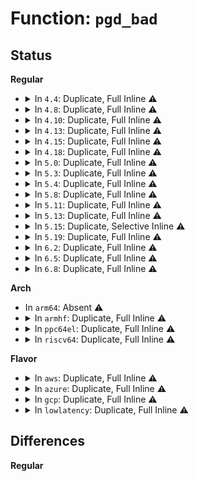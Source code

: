 # Function: <code>pgd_bad</code>

## Status
<b>Regular</b>
<ul>
<li>
<details>
<summary>In <code>4.4</code>: Duplicate, Full Inline ⚠️</summary>

**Collision:** Static Duplication

**Inline:** Full

**Transformation:** False

**Instances:**

```
In mm/gup.c (0)
Location: arch/x86/include/asm/pgtable.h:654
Inline: True
```
```
In mm/memory.c (0)
Location: arch/x86/include/asm/pgtable.h:654
Inline: True
```
```
In mm/mprotect.c (0)
Location: arch/x86/include/asm/pgtable.h:654
Inline: True
```
```
In mm/mremap.c (0)
Location: arch/x86/include/asm/pgtable.h:654
Inline: True
```
```
In mm/vmalloc.c (0)
Location: arch/x86/include/asm/pgtable.h:654
Inline: True
```
```
In mm/pagewalk.c (0)
Location: arch/x86/include/asm/pgtable.h:654
Inline: True
```
```
In mm/swapfile.c (0)
Location: arch/x86/include/asm/pgtable.h:654
Inline: True
```
</details>
</li>
<li>
<details>
<summary>In <code>4.8</code>: Duplicate, Full Inline ⚠️</summary>

**Collision:** Static Duplication

**Inline:** Full

**Transformation:** False

**Instances:**

```
In mm/gup.c (ffffffff811d4e99)
Location: arch/x86/include/asm/pgtable.h:691
Inline: True
Inline callers:
  - mm/gup.c:follow_page_mask
```
```
In mm/memory.c (ffffffff811d8c99)
Location: arch/x86/include/asm/pgtable.h:691
Inline: True
Inline callers:
  - mm/memory.c:unmap_page_range
  - mm/memory.c:copy_page_range
  - mm/memory.c:free_pgd_range
```
```
In mm/mprotect.c (ffffffff811e46e8)
Location: arch/x86/include/asm/pgtable.h:691
Inline: True
Inline callers:
  - mm/mprotect.c:change_protection_range
```
```
In mm/mremap.c (ffffffff811e575f)
Location: arch/x86/include/asm/pgtable.h:691
Inline: True
Inline callers:
  - mm/mremap.c:move_page_tables
```
```
In mm/vmalloc.c (ffffffff811eae84)
Location: arch/x86/include/asm/pgtable.h:691
Inline: True
```
```
In mm/pagewalk.c (ffffffff811ecf7c)
Location: arch/x86/include/asm/pgtable.h:691
Inline: True
```
```
In mm/swapfile.c (ffffffff811f1fd7)
Location: arch/x86/include/asm/pgtable.h:691
Inline: True
Inline callers:
  - mm/swapfile.c:unuse_mm
```
</details>
</li>
<li>
<details>
<summary>In <code>4.10</code>: Duplicate, Full Inline ⚠️</summary>

**Collision:** Static Duplication

**Inline:** Full

**Transformation:** False

**Instances:**

```
In mm/gup.c (ffffffff811e4eb9)
Location: arch/x86/include/asm/pgtable.h:691
Inline: True
Inline callers:
  - mm/gup.c:follow_page_mask
```
```
In mm/memory.c (ffffffff811e8169)
Location: arch/x86/include/asm/pgtable.h:691
Inline: True
Inline callers:
  - mm/memory.c:unmap_page_range
  - mm/memory.c:copy_page_range
  - mm/memory.c:free_pgd_range
```
```
In mm/mprotect.c (ffffffff811f4708)
Location: arch/x86/include/asm/pgtable.h:691
Inline: True
Inline callers:
  - mm/mprotect.c:change_protection_range
```
```
In mm/mremap.c (ffffffff811f599e)
Location: arch/x86/include/asm/pgtable.h:691
Inline: True
Inline callers:
  - mm/mremap.c:move_page_tables
```
```
In mm/pagewalk.c (ffffffff811f736c)
Location: arch/x86/include/asm/pgtable.h:691
Inline: True
```
```
In mm/vmalloc.c (ffffffff811fc0e4)
Location: arch/x86/include/asm/pgtable.h:691
Inline: True
```
```
In mm/swapfile.c (ffffffff812029c7)
Location: arch/x86/include/asm/pgtable.h:691
Inline: True
Inline callers:
  - mm/swapfile.c:unuse_mm
```
</details>
</li>
<li>
<details>
<summary>In <code>4.13</code>: Duplicate, Full Inline ⚠️</summary>

**Collision:** Static Duplication

**Inline:** Full

**Transformation:** False

**Instances:**

```
In mm/gup.c (0)
Location: include/asm-generic/pgtable-nop4d.h:21
Inline: True
```
```
In mm/memory.c (0)
Location: include/asm-generic/pgtable-nop4d.h:21
Inline: True
```
```
In mm/mprotect.c (0)
Location: include/asm-generic/pgtable-nop4d.h:21
Inline: True
```
```
In mm/mremap.c (0)
Location: include/asm-generic/pgtable-nop4d.h:21
Inline: True
```
```
In mm/pagewalk.c (0)
Location: include/asm-generic/pgtable-nop4d.h:21
Inline: True
```
```
In mm/vmalloc.c (0)
Location: include/asm-generic/pgtable-nop4d.h:21
Inline: True
```
```
In mm/swapfile.c (0)
Location: include/asm-generic/pgtable-nop4d.h:21
Inline: True
```
</details>
</li>
<li>
<details>
<summary>In <code>4.15</code>: Duplicate, Full Inline ⚠️</summary>

**Collision:** Static Duplication

**Inline:** Full

**Transformation:** False

**Instances:**

```
In mm/gup.c (0)
Location: include/asm-generic/pgtable-nop4d.h:22
Inline: True
```
```
In mm/memory.c (0)
Location: include/asm-generic/pgtable-nop4d.h:22
Inline: True
```
```
In mm/mprotect.c (0)
Location: include/asm-generic/pgtable-nop4d.h:22
Inline: True
```
```
In mm/mremap.c (0)
Location: include/asm-generic/pgtable-nop4d.h:22
Inline: True
```
```
In mm/pagewalk.c (0)
Location: include/asm-generic/pgtable-nop4d.h:22
Inline: True
```
```
In mm/vmalloc.c (0)
Location: include/asm-generic/pgtable-nop4d.h:22
Inline: True
```
```
In mm/swapfile.c (0)
Location: include/asm-generic/pgtable-nop4d.h:22
Inline: True
```
</details>
</li>
<li>
<details>
<summary>In <code>4.18</code>: Duplicate, Full Inline ⚠️</summary>

**Collision:** Static Duplication

**Inline:** Full

**Transformation:** False

**Instances:**

```
In mm/gup.c (0)
Location: include/asm-generic/pgtable-nop4d.h:23
Inline: True
```
```
In mm/memory.c (0)
Location: include/asm-generic/pgtable-nop4d.h:23
Inline: True
```
```
In mm/mprotect.c (0)
Location: include/asm-generic/pgtable-nop4d.h:23
Inline: True
```
```
In mm/mremap.c (0)
Location: include/asm-generic/pgtable-nop4d.h:23
Inline: True
```
```
In mm/pagewalk.c (0)
Location: include/asm-generic/pgtable-nop4d.h:23
Inline: True
```
```
In mm/vmalloc.c (0)
Location: include/asm-generic/pgtable-nop4d.h:23
Inline: True
```
```
In mm/swapfile.c (0)
Location: include/asm-generic/pgtable-nop4d.h:23
Inline: True
```
</details>
</li>
<li>
<details>
<summary>In <code>5.0</code>: Duplicate, Full Inline ⚠️</summary>

**Collision:** Static Duplication

**Inline:** Full

**Transformation:** False

**Instances:**

```
In mm/gup.c (0)
Location: include/asm-generic/pgtable-nop4d.h:23
Inline: True
```
```
In mm/memory.c (0)
Location: include/asm-generic/pgtable-nop4d.h:23
Inline: True
```
```
In mm/mprotect.c (0)
Location: include/asm-generic/pgtable-nop4d.h:23
Inline: True
```
```
In mm/mremap.c (0)
Location: include/asm-generic/pgtable-nop4d.h:23
Inline: True
```
```
In mm/pagewalk.c (0)
Location: include/asm-generic/pgtable-nop4d.h:23
Inline: True
```
```
In mm/vmalloc.c (0)
Location: include/asm-generic/pgtable-nop4d.h:23
Inline: True
```
```
In mm/swapfile.c (0)
Location: include/asm-generic/pgtable-nop4d.h:23
Inline: True
```
</details>
</li>
<li>
<details>
<summary>In <code>5.3</code>: Duplicate, Full Inline ⚠️</summary>

**Collision:** Static Duplication

**Inline:** Full

**Transformation:** False

**Instances:**

```
In mm/gup.c (0)
Location: include/asm-generic/pgtable-nop4d.h:23
Inline: True
```
```
In mm/memory.c (0)
Location: include/asm-generic/pgtable-nop4d.h:23
Inline: True
```
```
In mm/mprotect.c (0)
Location: include/asm-generic/pgtable-nop4d.h:23
Inline: True
```
```
In mm/mremap.c (0)
Location: include/asm-generic/pgtable-nop4d.h:23
Inline: True
```
```
In mm/pagewalk.c (0)
Location: include/asm-generic/pgtable-nop4d.h:23
Inline: True
```
```
In mm/vmalloc.c (0)
Location: include/asm-generic/pgtable-nop4d.h:23
Inline: True
```
```
In mm/swapfile.c (0)
Location: include/asm-generic/pgtable-nop4d.h:23
Inline: True
```
</details>
</li>
<li>
<details>
<summary>In <code>5.4</code>: Duplicate, Full Inline ⚠️</summary>

**Collision:** Static Duplication

**Inline:** Full

**Transformation:** False

**Instances:**

```
In mm/gup.c (0)
Location: include/asm-generic/pgtable-nop4d.h:23
Inline: True
```
```
In mm/memory.c (0)
Location: include/asm-generic/pgtable-nop4d.h:23
Inline: True
```
```
In mm/mprotect.c (0)
Location: include/asm-generic/pgtable-nop4d.h:23
Inline: True
```
```
In mm/mremap.c (0)
Location: include/asm-generic/pgtable-nop4d.h:23
Inline: True
```
```
In mm/pagewalk.c (0)
Location: include/asm-generic/pgtable-nop4d.h:23
Inline: True
```
```
In mm/vmalloc.c (0)
Location: include/asm-generic/pgtable-nop4d.h:23
Inline: True
```
```
In mm/swapfile.c (0)
Location: include/asm-generic/pgtable-nop4d.h:23
Inline: True
```
</details>
</li>
<li>
<details>
<summary>In <code>5.8</code>: Duplicate, Full Inline ⚠️</summary>

**Collision:** Static Duplication

**Inline:** Full

**Transformation:** False

**Instances:**

```
In mm/gup.c (ffffffff8128910f)
Location: arch/x86/include/asm/pgtable.h:964
Inline: True
Inline callers:
  - mm/gup.c:follow_page_mask
```
```
In mm/memory.c (ffffffff8128d4a1)
Location: arch/x86/include/asm/pgtable.h:964
Inline: True
Inline callers:
  - mm/memory.c:__follow_pte_pmd
  - mm/memory.c:__apply_to_page_range
  - mm/memory.c:unmap_page_range
  - mm/memory.c:copy_page_range
  - mm/memory.c:free_pgd_range
```
```
In mm/mprotect.c (ffffffff8129f0b0)
Location: arch/x86/include/asm/pgtable.h:964
Inline: True
Inline callers:
  - mm/mprotect.c:change_protection_range
```
```
In mm/mremap.c (ffffffff8129fa6e)
Location: arch/x86/include/asm/pgtable.h:964
Inline: True
Inline callers:
  - mm/mremap.c:get_old_pmd
```
```
In mm/pagewalk.c (ffffffff812a2e1c)
Location: arch/x86/include/asm/pgtable.h:964
Inline: True
Inline callers:
  - mm/pagewalk.c:walk_pgd_range
```
```
In mm/vmalloc.c (ffffffff812a8304)
Location: arch/x86/include/asm/pgtable.h:964
Inline: True
Inline callers:
  - mm/vmalloc.c:map_kernel_range_noflush
  - mm/vmalloc.c:unmap_kernel_range_noflush
  - mm/vmalloc.c:unmap_kernel_range_noflush
```
```
In mm/swapfile.c (ffffffff812bdfee)
Location: arch/x86/include/asm/pgtable.h:964
Inline: True
Inline callers:
  - mm/swapfile.c:unuse_vma
```
</details>
</li>
<li>
<details>
<summary>In <code>5.11</code>: Duplicate, Full Inline ⚠️</summary>

**Collision:** Static Duplication

**Inline:** Full

**Transformation:** False

**Instances:**

```
In mm/gup.c (ffffffff81292def)
Location: arch/x86/include/asm/pgtable.h:963
Inline: True
Inline callers:
  - mm/gup.c:follow_page_mask
```
```
In mm/memory.c (ffffffff8129f984)
Location: arch/x86/include/asm/pgtable.h:963
Inline: True
Inline callers:
  - mm/memory.c:follow_invalidate_pte
  - mm/memory.c:__apply_to_page_range
  - mm/memory.c:unmap_page_range
  - mm/memory.c:copy_page_range
  - mm/memory.c:free_pgd_range
```
```
In mm/mprotect.c (ffffffff812aa470)
Location: arch/x86/include/asm/pgtable.h:963
Inline: True
Inline callers:
  - mm/mprotect.c:change_protection_range
```
```
In mm/mremap.c (ffffffff812aaefe)
Location: arch/x86/include/asm/pgtable.h:963
Inline: True
Inline callers:
  - mm/mremap.c:get_old_pud
```
```
In mm/pagewalk.c (ffffffff812ae73c)
Location: arch/x86/include/asm/pgtable.h:963
Inline: True
Inline callers:
  - mm/pagewalk.c:walk_pgd_range
```
```
In mm/vmalloc.c (ffffffff812b33ce)
Location: arch/x86/include/asm/pgtable.h:963
Inline: True
Inline callers:
  - mm/vmalloc.c:map_kernel_range_noflush
  - mm/vmalloc.c:unmap_kernel_range_noflush
  - mm/vmalloc.c:unmap_kernel_range_noflush
```
```
In mm/swapfile.c (ffffffff812c9b0e)
Location: arch/x86/include/asm/pgtable.h:963
Inline: True
Inline callers:
  - mm/swapfile.c:unuse_vma
```
</details>
</li>
<li>
<details>
<summary>In <code>5.13</code>: Duplicate, Full Inline ⚠️</summary>

**Collision:** Static Duplication

**Inline:** Full

**Transformation:** False

**Instances:**

```
In mm/gup.c (ffffffff81298826)
Location: arch/x86/include/asm/pgtable.h:963
Inline: True
Inline callers:
  - mm/gup.c:follow_page_mask
```
```
In mm/memory.c (ffffffff812a51fc)
Location: arch/x86/include/asm/pgtable.h:963
Inline: True
Inline callers:
  - mm/memory.c:follow_invalidate_pte
  - mm/memory.c:__apply_to_page_range
  - mm/memory.c:unmap_page_range
  - mm/memory.c:copy_page_range
  - mm/memory.c:free_pgd_range
```
```
In mm/mprotect.c (ffffffff812af8b0)
Location: arch/x86/include/asm/pgtable.h:963
Inline: True
Inline callers:
  - mm/mprotect.c:change_protection_range
```
```
In mm/mremap.c (ffffffff812b0372)
Location: arch/x86/include/asm/pgtable.h:963
Inline: True
Inline callers:
  - mm/mremap.c:get_old_pud
```
```
In mm/pagewalk.c (ffffffff812b3afc)
Location: arch/x86/include/asm/pgtable.h:963
Inline: True
Inline callers:
  - mm/pagewalk.c:walk_pgd_range
```
```
In mm/vmalloc.c (ffffffff812b8b45)
Location: arch/x86/include/asm/pgtable.h:963
Inline: True
Inline callers:
  - mm/vmalloc.c:vmalloc_to_page
  - mm/vmalloc.c:vmap_small_pages_range_noflush
  - mm/vmalloc.c:vunmap_range_noflush
  - mm/vmalloc.c:vunmap_range_noflush
```
```
In mm/swapfile.c (ffffffff812d037c)
Location: arch/x86/include/asm/pgtable.h:963
Inline: True
Inline callers:
  - mm/swapfile.c:unuse_vma
```
</details>
</li>
<li>
<details>
<summary>In <code>5.15</code>: Duplicate, Selective Inline ⚠️</summary>

```c
int pgd_bad(pgd_t pgd);
```

**Collision:** Static Duplication

**Inline:** Selective

**Transformation:** False

**Instances:**

```
In mm/gup.c (ffffffff812d9287)
Location: arch/x86/include/asm/pgtable.h:934
Inline: True
Inline callers:
  - mm/gup.c:follow_page_mask
```
```
In mm/memory.c (ffffffff812e4a88)
Location: arch/x86/include/asm/pgtable.h:934
Inline: True
Inline callers:
  - mm/memory.c:__apply_to_page_range
  - mm/memory.c:unmap_page_range
  - mm/memory.c:copy_page_range
  - mm/memory.c:free_pgd_range
Direct callers:
  - mm/memory.c:follow_invalidate_pte
```
```
In mm/mprotect.c (ffffffff812f10f8)
Location: arch/x86/include/asm/pgtable.h:934
Inline: True
Inline callers:
  - mm/mprotect.c:change_protection_range
```
```
In mm/mremap.c (ffffffff812f1bb4)
Location: arch/x86/include/asm/pgtable.h:934
Inline: True
Inline callers:
  - mm/mremap.c:get_old_pud
```
```
In mm/pagewalk.c (ffffffff812f569b)
Location: arch/x86/include/asm/pgtable.h:934
Inline: True
Inline callers:
  - mm/pagewalk.c:walk_pgd_range
```
```
In mm/vmalloc.c (ffffffff812fb0f7)
Location: arch/x86/include/asm/pgtable.h:934
Inline: True
Inline callers:
  - mm/vmalloc.c:vmalloc_to_page
  - mm/vmalloc.c:vmap_small_pages_range_noflush
  - mm/vmalloc.c:vunmap_range_noflush
  - mm/vmalloc.c:vunmap_range_noflush
```
```
In mm/swapfile.c (ffffffff813158c7)
Location: arch/x86/include/asm/pgtable.h:934
Inline: True
Inline callers:
  - mm/swapfile.c:unuse_vma
```
**Symbols:**

```
ffffffff812dce90-ffffffff812dced1: pgd_bad (STB_LOCAL)
```
</details>
</li>
<li>
<details>
<summary>In <code>5.19</code>: Duplicate, Full Inline ⚠️</summary>

**Collision:** Static Duplication

**Inline:** Full

**Transformation:** False

**Instances:**

```
In mm/gup.c (ffffffff81339260)
Location: arch/x86/include/asm/pgtable.h:932
Inline: True
Inline callers:
  - mm/gup.c:follow_page_mask
```
```
In mm/memory.c (ffffffff8133d747)
Location: arch/x86/include/asm/pgtable.h:932
Inline: True
Inline callers:
  - mm/memory.c:follow_pte
  - mm/memory.c:__apply_to_page_range
  - mm/memory.c:unmap_page_range
  - mm/memory.c:copy_page_range
  - mm/memory.c:free_pgd_range
```
```
In mm/mprotect.c (ffffffff81354915)
Location: arch/x86/include/asm/pgtable.h:932
Inline: True
Inline callers:
  - mm/mprotect.c:change_protection_range
```
```
In mm/mremap.c (ffffffff81355779)
Location: arch/x86/include/asm/pgtable.h:932
Inline: True
Inline callers:
  - mm/mremap.c:get_old_pud
```
```
In mm/pagewalk.c (ffffffff81359568)
Location: arch/x86/include/asm/pgtable.h:932
Inline: True
Inline callers:
  - mm/pagewalk.c:walk_pgd_range
```
```
In mm/vmalloc.c (ffffffff813625fc)
Location: arch/x86/include/asm/pgtable.h:932
Inline: True
Inline callers:
  - mm/vmalloc.c:vmalloc_to_page
  - mm/vmalloc.c:vmap_small_pages_range_noflush
  - mm/vmalloc.c:vunmap_range_noflush
  - mm/vmalloc.c:vunmap_range_noflush
```
```
In mm/swapfile.c (ffffffff81380e75)
Location: arch/x86/include/asm/pgtable.h:932
Inline: True
Inline callers:
  - mm/swapfile.c:unuse_vma
```
</details>
</li>
<li>
<details>
<summary>In <code>6.2</code>: Duplicate, Full Inline ⚠️</summary>

**Collision:** Static Duplication

**Inline:** Full

**Transformation:** False

**Instances:**

```
In mm/gup.c (ffffffff813b0b5a)
Location: arch/x86/include/asm/pgtable.h:950
Inline: True
Inline callers:
  - mm/gup.c:follow_page_mask
```
```
In mm/memory.c (ffffffff813b6767)
Location: arch/x86/include/asm/pgtable.h:950
Inline: True
Inline callers:
  - mm/memory.c:follow_pte
  - mm/memory.c:__apply_to_page_range
  - mm/memory.c:unmap_page_range
  - mm/memory.c:copy_page_range
  - mm/memory.c:free_pgd_range
```
```
In mm/mprotect.c (ffffffff813cee69)
Location: arch/x86/include/asm/pgtable.h:950
Inline: True
Inline callers:
  - mm/mprotect.c:change_protection_range
```
```
In mm/mremap.c (ffffffff813cfee9)
Location: arch/x86/include/asm/pgtable.h:950
Inline: True
Inline callers:
  - mm/mremap.c:get_old_pud
```
```
In mm/pagewalk.c (ffffffff813d3e48)
Location: arch/x86/include/asm/pgtable.h:950
Inline: True
Inline callers:
  - mm/pagewalk.c:walk_pgd_range
```
```
In mm/vmalloc.c (ffffffff813ddf92)
Location: arch/x86/include/asm/pgtable.h:950
Inline: True
Inline callers:
  - mm/vmalloc.c:vmalloc_to_page
  - mm/vmalloc.c:vmap_small_pages_range_noflush
  - mm/vmalloc.c:__vunmap_range_noflush
  - mm/vmalloc.c:__vunmap_range_noflush
```
```
In mm/swapfile.c (ffffffff813ff6c0)
Location: arch/x86/include/asm/pgtable.h:950
Inline: True
Inline callers:
  - mm/swapfile.c:unuse_vma
```
</details>
</li>
<li>
<details>
<summary>In <code>6.5</code>: Duplicate, Full Inline ⚠️</summary>

**Collision:** Static Duplication

**Inline:** Full

**Transformation:** False

**Instances:**

```
In mm/gup.c (ffffffff813e4f8d)
Location: arch/x86/include/asm/pgtable.h:951
Inline: True
Inline callers:
  - mm/gup.c:follow_page_mask
```
```
In mm/memory.c (ffffffff813eb188)
Location: arch/x86/include/asm/pgtable.h:951
Inline: True
Inline callers:
  - mm/memory.c:follow_pte
  - mm/memory.c:__apply_to_page_range
  - mm/memory.c:unmap_page_range
  - mm/memory.c:copy_page_range
  - mm/memory.c:free_pgd_range
```
```
In mm/mprotect.c (ffffffff81403a92)
Location: arch/x86/include/asm/pgtable.h:951
Inline: True
Inline callers:
  - mm/mprotect.c:change_protection_range
```
```
In mm/mremap.c (ffffffff814049ac)
Location: arch/x86/include/asm/pgtable.h:951
Inline: True
Inline callers:
  - mm/mremap.c:get_old_pud
```
```
In mm/pagewalk.c (ffffffff81408818)
Location: arch/x86/include/asm/pgtable.h:951
Inline: True
Inline callers:
  - mm/pagewalk.c:walk_pgd_range
```
```
In mm/vmalloc.c (ffffffff814127f2)
Location: arch/x86/include/asm/pgtable.h:951
Inline: True
Inline callers:
  - mm/vmalloc.c:vmalloc_to_page
  - mm/vmalloc.c:vmap_small_pages_range_noflush
  - mm/vmalloc.c:__vunmap_range_noflush
  - mm/vmalloc.c:__vunmap_range_noflush
```
```
In mm/swapfile.c (ffffffff81432735)
Location: arch/x86/include/asm/pgtable.h:951
Inline: True
Inline callers:
  - mm/swapfile.c:unuse_vma
```
</details>
</li>
<li>
<details>
<summary>In <code>6.8</code>: Duplicate, Full Inline ⚠️</summary>

**Collision:** Static Duplication

**Inline:** Full

**Transformation:** False

**Instances:**

```
In mm/gup.c (ffffffff8140f7c0)
Location: arch/x86/include/asm/pgtable.h:1173
Inline: True
Inline callers:
  - mm/gup.c:follow_page_mask
```
```
In mm/memory.c (ffffffff814151ae)
Location: arch/x86/include/asm/pgtable.h:1173
Inline: True
Inline callers:
  - mm/memory.c:follow_pte
  - mm/memory.c:__apply_to_page_range
  - mm/memory.c:unmap_page_range
  - mm/memory.c:copy_page_range
  - mm/memory.c:free_pgd_range
```
```
In mm/mprotect.c (ffffffff81430012)
Location: arch/x86/include/asm/pgtable.h:1173
Inline: True
Inline callers:
  - mm/mprotect.c:change_protection_range
```
```
In mm/mremap.c (ffffffff81430f7c)
Location: arch/x86/include/asm/pgtable.h:1173
Inline: True
Inline callers:
  - mm/mremap.c:get_old_pud
```
```
In mm/pagewalk.c (ffffffff81434f38)
Location: arch/x86/include/asm/pgtable.h:1173
Inline: True
Inline callers:
  - mm/pagewalk.c:walk_pgd_range
```
```
In mm/vmalloc.c (ffffffff8143f262)
Location: arch/x86/include/asm/pgtable.h:1173
Inline: True
Inline callers:
  - mm/vmalloc.c:vmalloc_to_page
  - mm/vmalloc.c:vmap_small_pages_range_noflush
  - mm/vmalloc.c:__vunmap_range_noflush
  - mm/vmalloc.c:__vunmap_range_noflush
```
```
In mm/swapfile.c (ffffffff8146bb55)
Location: arch/x86/include/asm/pgtable.h:1173
Inline: True
Inline callers:
  - mm/swapfile.c:unuse_vma
```
</details>
</li>
</ul>
<b>Arch</b>
<ul>
<li>
In <code>arm64</code>: Absent ⚠️
</li>
<li>
<details>
<summary>In <code>armhf</code>: Duplicate, Full Inline ⚠️</summary>

**Collision:** Static Duplication

**Inline:** Full

**Transformation:** False

**Instances:**

```
In arch/arm/mm/fault.c (0)
Location: include/asm-generic/pgtable-nop4d-hack.h:28
Inline: True
```
```
In arch/arm/mm/pgd.c (0)
Location: include/asm-generic/pgtable-nop4d-hack.h:28
Inline: True
```
```
In mm/gup.c (0)
Location: include/asm-generic/pgtable-nop4d-hack.h:28
Inline: True
```
```
In mm/memory.c (0)
Location: include/asm-generic/pgtable-nop4d-hack.h:28
Inline: True
```
```
In mm/mprotect.c (0)
Location: include/asm-generic/pgtable-nop4d-hack.h:28
Inline: True
```
```
In mm/mremap.c (0)
Location: include/asm-generic/pgtable-nop4d-hack.h:28
Inline: True
```
```
In mm/pagewalk.c (0)
Location: include/asm-generic/pgtable-nop4d-hack.h:28
Inline: True
```
```
In mm/vmalloc.c (0)
Location: include/asm-generic/pgtable-nop4d-hack.h:28
Inline: True
```
```
In mm/swapfile.c (0)
Location: include/asm-generic/pgtable-nop4d-hack.h:28
Inline: True
```
</details>
</li>
<li>
<details>
<summary>In <code>ppc64el</code>: Duplicate, Full Inline ⚠️</summary>

**Collision:** Static Duplication

**Inline:** Full

**Transformation:** False

**Instances:**

```
In arch/powerpc/mm/hugetlbpage.c (c0000000000a5bc0)
Location: arch/powerpc/include/asm/book3s/64/pgtable.h:979
Inline: True
Inline callers:
  - arch/powerpc/mm/hugetlbpage.c:hugetlb_free_pgd_range
```
```
In mm/gup.c (c0000000003b87d4)
Location: arch/powerpc/include/asm/book3s/64/pgtable.h:979
Inline: True
Inline callers:
  - mm/gup.c:follow_page_mask
```
```
In mm/memory.c (c0000000003baef0)
Location: arch/powerpc/include/asm/book3s/64/pgtable.h:979
Inline: True
Inline callers:
  - mm/memory.c:__follow_pte_pmd
  - mm/memory.c:unmap_page_range
  - mm/memory.c:copy_page_range
  - mm/memory.c:free_pgd_range
```
```
In mm/mprotect.c (c0000000003d1ea0)
Location: arch/powerpc/include/asm/book3s/64/pgtable.h:979
Inline: True
Inline callers:
  - mm/mprotect.c:change_protection_range
```
```
In mm/mremap.c (c0000000003d3bec)
Location: arch/powerpc/include/asm/book3s/64/pgtable.h:979
Inline: True
Inline callers:
  - mm/mremap.c:move_page_tables
```
```
In mm/pagewalk.c (c0000000003d665c)
Location: arch/powerpc/include/asm/book3s/64/pgtable.h:979
Inline: True
```
```
In mm/vmalloc.c (c0000000003dcb08)
Location: arch/powerpc/include/asm/book3s/64/pgtable.h:979
Inline: True
Inline callers:
  - mm/vmalloc.c:vunmap_page_range
```
```
In mm/swapfile.c (c0000000003fce3c)
Location: arch/powerpc/include/asm/book3s/64/pgtable.h:979
Inline: True
Inline callers:
  - mm/swapfile.c:try_to_unuse
```
</details>
</li>
<li>
<details>
<summary>In <code>riscv64</code>: Duplicate, Full Inline ⚠️</summary>

**Collision:** Static Duplication

**Inline:** Full

**Transformation:** False

**Instances:**

```
In mm/gup.c (0)
Location: include/asm-generic/pgtable-nop4d.h:23
Inline: True
```
```
In mm/memory.c (0)
Location: include/asm-generic/pgtable-nop4d.h:23
Inline: True
```
```
In mm/mprotect.c (0)
Location: include/asm-generic/pgtable-nop4d.h:23
Inline: True
```
```
In mm/mremap.c (0)
Location: include/asm-generic/pgtable-nop4d.h:23
Inline: True
```
```
In mm/pagewalk.c (0)
Location: include/asm-generic/pgtable-nop4d.h:23
Inline: True
```
```
In mm/vmalloc.c (0)
Location: include/asm-generic/pgtable-nop4d.h:23
Inline: True
```
```
In mm/swapfile.c (0)
Location: include/asm-generic/pgtable-nop4d.h:23
Inline: True
```
</details>
</li>
</ul>
<b>Flavor</b>
<ul>
<li>
<details>
<summary>In <code>aws</code>: Duplicate, Full Inline ⚠️</summary>

**Collision:** Static Duplication

**Inline:** Full

**Transformation:** False

**Instances:**

```
In mm/gup.c (0)
Location: include/asm-generic/pgtable-nop4d.h:23
Inline: True
```
```
In mm/memory.c (0)
Location: include/asm-generic/pgtable-nop4d.h:23
Inline: True
```
```
In mm/mprotect.c (0)
Location: include/asm-generic/pgtable-nop4d.h:23
Inline: True
```
```
In mm/mremap.c (0)
Location: include/asm-generic/pgtable-nop4d.h:23
Inline: True
```
```
In mm/pagewalk.c (0)
Location: include/asm-generic/pgtable-nop4d.h:23
Inline: True
```
```
In mm/vmalloc.c (0)
Location: include/asm-generic/pgtable-nop4d.h:23
Inline: True
```
```
In mm/swapfile.c (0)
Location: include/asm-generic/pgtable-nop4d.h:23
Inline: True
```
</details>
</li>
<li>
<details>
<summary>In <code>azure</code>: Duplicate, Full Inline ⚠️</summary>

**Collision:** Static Duplication

**Inline:** Full

**Transformation:** False

**Instances:**

```
In mm/gup.c (0)
Location: include/asm-generic/pgtable-nop4d.h:23
Inline: True
```
```
In mm/memory.c (0)
Location: include/asm-generic/pgtable-nop4d.h:23
Inline: True
```
```
In mm/mprotect.c (0)
Location: include/asm-generic/pgtable-nop4d.h:23
Inline: True
```
```
In mm/mremap.c (0)
Location: include/asm-generic/pgtable-nop4d.h:23
Inline: True
```
```
In mm/pagewalk.c (0)
Location: include/asm-generic/pgtable-nop4d.h:23
Inline: True
```
```
In mm/vmalloc.c (0)
Location: include/asm-generic/pgtable-nop4d.h:23
Inline: True
```
```
In mm/swapfile.c (0)
Location: include/asm-generic/pgtable-nop4d.h:23
Inline: True
```
</details>
</li>
<li>
<details>
<summary>In <code>gcp</code>: Duplicate, Full Inline ⚠️</summary>

**Collision:** Static Duplication

**Inline:** Full

**Transformation:** False

**Instances:**

```
In mm/gup.c (0)
Location: include/asm-generic/pgtable-nop4d.h:23
Inline: True
```
```
In mm/memory.c (0)
Location: include/asm-generic/pgtable-nop4d.h:23
Inline: True
```
```
In mm/mprotect.c (0)
Location: include/asm-generic/pgtable-nop4d.h:23
Inline: True
```
```
In mm/mremap.c (0)
Location: include/asm-generic/pgtable-nop4d.h:23
Inline: True
```
```
In mm/pagewalk.c (0)
Location: include/asm-generic/pgtable-nop4d.h:23
Inline: True
```
```
In mm/vmalloc.c (0)
Location: include/asm-generic/pgtable-nop4d.h:23
Inline: True
```
```
In mm/swapfile.c (0)
Location: include/asm-generic/pgtable-nop4d.h:23
Inline: True
```
</details>
</li>
<li>
<details>
<summary>In <code>lowlatency</code>: Duplicate, Full Inline ⚠️</summary>

**Collision:** Static Duplication

**Inline:** Full

**Transformation:** False

**Instances:**

```
In mm/gup.c (0)
Location: include/asm-generic/pgtable-nop4d.h:23
Inline: True
```
```
In mm/memory.c (0)
Location: include/asm-generic/pgtable-nop4d.h:23
Inline: True
```
```
In mm/mprotect.c (0)
Location: include/asm-generic/pgtable-nop4d.h:23
Inline: True
```
```
In mm/mremap.c (0)
Location: include/asm-generic/pgtable-nop4d.h:23
Inline: True
```
```
In mm/pagewalk.c (0)
Location: include/asm-generic/pgtable-nop4d.h:23
Inline: True
```
```
In mm/vmalloc.c (0)
Location: include/asm-generic/pgtable-nop4d.h:23
Inline: True
```
```
In mm/swapfile.c (0)
Location: include/asm-generic/pgtable-nop4d.h:23
Inline: True
```
</details>
</li>
</ul>

## Differences
<b>Regular</b>
<ul>
</ul>
